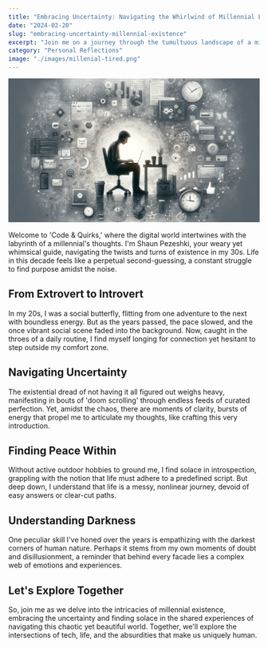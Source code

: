```yaml
---
title: "Embracing Uncertainty: Navigating the Whirlwind of Millennial Existence"
date: "2024-02-20"
slug: "embracing-uncertainty-millennial-existence"
excerpt: "Join me on a journey through the tumultuous landscape of a millennial's mind, where the chaos of life intersects with the order of coding..."
category: "Personal Reflections"
image: "./images/millenial-tired.png"
---
```


![The struggling millenial](./images/millenial-tired.png)
<br />

<div class="prose prose-lg max-w-none">

<p>Welcome to 'Code & Quirks,' where the digital world intertwines with the labyrinth of a millennial's thoughts. I'm Shaun Pezeshki, your weary yet whimsical guide, navigating the twists and turns of existence in my 30s. Life in this decade feels like a perpetual second-guessing, a constant struggle to find purpose amidst the noise.</p>

<h2>From Extrovert to Introvert</h2>

<p>In my 20s, I was a social butterfly, flitting from one adventure to the next with boundless energy. But as the years passed, the pace slowed, and the once vibrant social scene faded into the background. Now, caught in the throes of a daily routine, I find myself longing for connection yet hesitant to step outside my comfort zone.</p>

<h2>Navigating Uncertainty</h2>

<p>The existential dread of not having it all figured out weighs heavy, manifesting in bouts of 'doom scrolling' through endless feeds of curated perfection. Yet, amidst the chaos, there are moments of clarity, bursts of energy that propel me to articulate my thoughts, like crafting this very introduction.</p>

<h2>Finding Peace Within</h2>

<p>Without active outdoor hobbies to ground me, I find solace in introspection, grappling with the notion that life must adhere to a predefined script. But deep down, I understand that life is a messy, nonlinear journey, devoid of easy answers or clear-cut paths.</p>

<h2>Understanding Darkness</h2>

<p>One peculiar skill I've honed over the years is empathizing with the darkest corners of human nature. Perhaps it stems from my own moments of doubt and disillusionment, a reminder that behind every facade lies a complex web of emotions and experiences.</p>

<h2>Let's Explore Together</h2>

<p>So, join me as we delve into the intricacies of millennial existence, embracing the uncertainty and finding solace in the shared experiences of navigating this chaotic yet beautiful world. Together, we'll explore the intersections of tech, life, and the absurdities that make us uniquely human.</p>
</div>